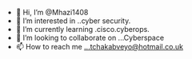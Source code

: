 - 👋 Hi, I’m @Mhazi1408
- 👀 I’m interested in ..cyber security.
- 🌱 I’m currently learning .cisco.cyberops.
- 💞️ I’m looking to collaborate on ...Cyberspace 
- 📫 How to reach me ...tchakabveyo@hotmail.co.uk

<!---
Mhazi1408/Mhazi1408 is a ✨ special ✨ repository because its `README.md` (this file) appears on your GitHub profile.
You can click the Preview link to take a look at your changes.
--->
